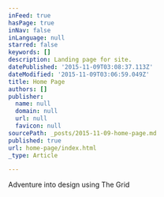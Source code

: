 ```yaml
---
inFeed: true
hasPage: true
inNav: false
inLanguage: null
starred: false
keywords: []
description: Landing page for site.
datePublished: '2015-11-09T03:08:37.113Z'
dateModified: '2015-11-09T03:06:59.049Z'
title: Home Page
authors: []
publisher:
  name: null
  domain: null
  url: null
  favicon: null
sourcePath: _posts/2015-11-09-home-page.md
published: true
url: home-page/index.html
_type: Article

---
```

Adventure into design using The Grid